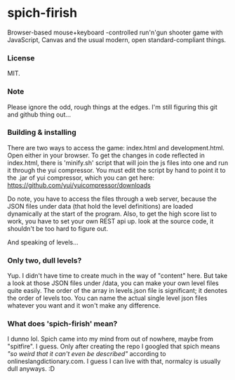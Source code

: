 # spich-firish

Browser-based mouse+keyboard -controlled run'n'gun shooter game with 
JavaScript, Canvas and the usual modern, open standard-compliant things.

### License

MIT.

### Note

Please ignore the odd, rough things at the edges. I'm still 
figuring this git and github thing out...

### Building & installing

There are two ways to access the game: index.html and development.html. 
Open either in your browser. To get the changes in code reflected in index.html, 
there is 'minify.sh' script that will join the js files into one 
and run it through the yui compressor. You must edit the script 
by hand to point it to the .jar of yui compressor, which you can get 
here: https://github.com/yui/yuicompressor/downloads

Do note, you have to access the files through a web server, because 
the JSON files under data (that hold the level definitions) are loaded 
dynamically at the start of the program. Also, to get the high score list 
to work, you have to set your own REST api up. look at the source code, it 
shouldn't be too hard to figure out.

And speaking of levels...

### Only two, dull levels? 

Yup. I didn't have time to create much in the way of "content" here. 
But take a look at those JSON files under /data, you can make your own 
level files quite easily. The order of the array in levels.json file 
is significant; it denotes the order of levels too. You can name the 
actual single level json files whatever you want and it won't make 
any difference.

### What does 'spich-firish' mean?

I dunno lol. Spich came into my mind from out of nowhere, maybe from 
"spitfire". I guess. Only after creating 
the repo I googled that spich means _"so weird that it can't even be described"_ 
according to onlineslangdictionary.com. I guess I can live with that, normalcy is 
usually dull anyways. :D
